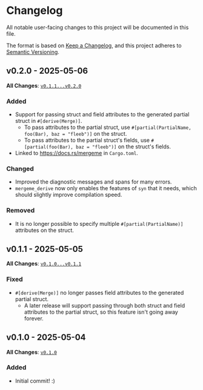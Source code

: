 # Changelog

All notable user-facing changes to this project will be documented in this file.

The format is based on [Keep a Changelog], and this project adheres to [Semantic Versioning].

[Keep a Changelog]: https://keepachangelog.com/en/1.1.0/
[Semantic Versioning]: https://semver.org/spec/v2.0.0.html

## v0.2.0 - 2025-05-06

**All Changes**: [`v0.1.1...v0.2.0`](https://github.com/BD103/mergeme/compare/v0.1.1...v0.2.0)

### Added

- Support for passing struct and field attributes to the generated partial struct in `#[derive(Merge)]`.
    - To pass attributes to the partial struct, use `#[partial(PartialName, foo(Bar), baz = "fleeb")]` on the struct.
    - To pass attributes to the partial struct's fields, use `#[partial(foo(Bar), baz = "fleeb")]` on the struct's fields.
- Linked to <https://docs.rs/mergeme> in `Cargo.toml`.

### Changed

- Improved the diagnostic messages and spans for many errors.
- `mergeme_derive` now only enables the features of `syn` that it needs, which should slightly improve compilation speed.

### Removed

- It is no longer possible to specify multiple `#[partial(PartialName)]` attributes on the struct.

## v0.1.1 - 2025-05-05

**All Changes**: [`v0.1.0...v0.1.1`](https://github.com/BD103/mergeme/compare/v0.1.0...v0.1.1)

### Fixed

- `#[derive(Merge)]` no longer passes field attributes to the generated partial struct.
    - A later release will support passing through both struct and field attributes to the partial struct, so this feature isn't going away forever.

## v0.1.0 - 2025-05-04

**All Changes**: [`v0.1.0`](https://github.com/BD103/mergeme/commits/v0.1.0)

### Added

- Initial commit! :)
